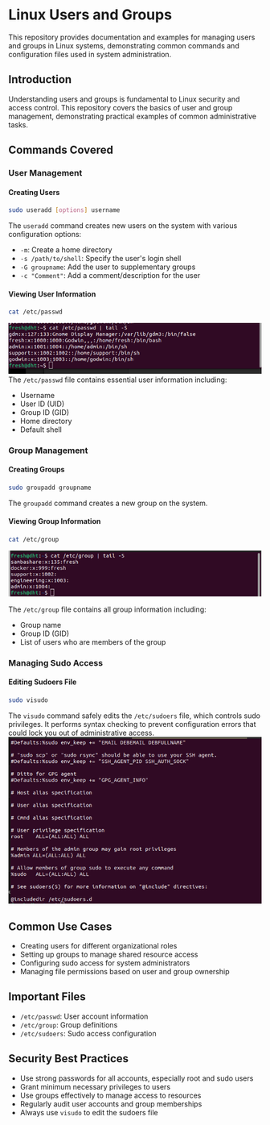 # Linux Users and Groups

This repository provides documentation and examples for managing users and groups in Linux systems, demonstrating common commands and configuration files used in system administration.

## Introduction

Understanding users and groups is fundamental to Linux security and access control. This repository covers the basics of user and group management, demonstrating practical examples of common administrative tasks.

## Commands Covered

### User Management

#### Creating Users
```bash
sudo useradd [options] username
```
The `useradd` command creates new users on the system with various configuration options:
- `-m`: Create a home directory
- `-s /path/to/shell`: Specify the user's login shell
- `-G groupname`: Add the user to supplementary groups
- `-c "Comment"`: Add a comment/description for the user

#### Viewing User Information
```bash
cat /etc/passwd
```
![users](./assets/users.png)
The `/etc/passwd` file contains essential user information including:
- Username
- User ID (UID)
- Group ID (GID)
- Home directory
- Default shell

### Group Management

#### Creating Groups
```bash
sudo groupadd groupname
```
The `groupadd` command creates a new group on the system.

#### Viewing Group Information
```bash
cat /etc/group
```
![usergroups](./assets/group.png)

The `/etc/group` file contains all group information including:
- Group name
- Group ID (GID)
- List of users who are members of the group

### Managing Sudo Access

#### Editing Sudoers File
```bash
sudo visudo
```
The `visudo` command safely edits the `/etc/sudoers` file, which controls sudo privileges. It performs syntax checking to prevent configuration errors that could lock you out of administrative access.
![sudoers](./assets/sudoers.png)

## Common Use Cases

- Creating users for different organizational roles
- Setting up groups to manage shared resource access
- Configuring sudo access for system administrators
- Managing file permissions based on user and group ownership

## Important Files

- `/etc/passwd`: User account information
- `/etc/group`: Group definitions
- `/etc/sudoers`: Sudo access configuration

## Security Best Practices

- Use strong passwords for all accounts, especially root and sudo users
- Grant minimum necessary privileges to users
- Use groups effectively to manage access to resources
- Regularly audit user accounts and group memberships
- Always use `visudo` to edit the sudoers file
